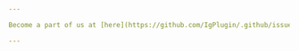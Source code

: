 ```yaml
---

Become a part of us at [here](https://github.com/IgPlugin/.github/issues/new?assignees=&labels=invite&template=invitation.yml&title=Please+invite+me+to+the+GitHub+Community+Organization)

---
```

